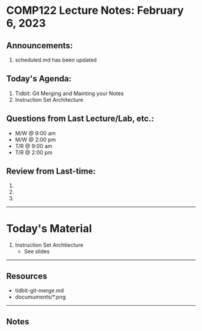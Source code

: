 # COMP122 Lecture Notes: February 6, 2023

## Announcements:
   1. scheduled.md has been updated


## Today's Agenda:
   1. Tidbit: Git Merging and Mainting your Notes
   1. Instruction Set Architecture 


## Questions from Last Lecture/Lab, etc.:
   * M/W @ 9:00 am
   * M/W @ 2:00 pm
   * T/R @ 9:00 am
   * T/R @ 2:00 pm


## Review from Last-time:
   1. 
   1.
   1. 
      

---
# Today's Material
  1. Instruction Set Archtiecture
     - See slides

---
## Resources
  - tidbit-git-merge.md
  - documuments/\*.png

---
## Notes
<!-- This section is for students to place their notes -->


